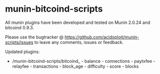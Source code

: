 munin-bitcoind-scripts
======================

All munin plugins have been developed and tested on Munin 2.0.24 and bitcoind 0.9.3.

Please use the bugtracker @ https://github.com/acidsploit/munin-scripts/issues to leave any comments, issues or feedback.

Updated plugins:
- /munin-bitcoind-scripts/bitcoind_
        - balance
        - connections
        - paytxfee
        - relayfee
        - transactions
        - block_age
        - difficulty
        - score
        - blocks

